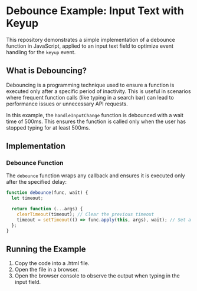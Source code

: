 # Debounce Example: Input Text with Keyup

This repository demonstrates a simple implementation of a debounce function in JavaScript, applied to an input text field to optimize event handling for the `keyup` event.

## What is Debouncing?

Debouncing is a programming technique used to ensure a function is executed only after a specific period of inactivity. This is useful in scenarios where frequent function calls (like typing in a search bar) can lead to performance issues or unnecessary API requests.

In this example, the `handleInputChange` function is debounced with a wait time of 500ms. This ensures the function is called only when the user has stopped typing for at least 500ms.

## Implementation

### Debounce Function
The `debounce` function wraps any callback and ensures it is executed only after the specified delay:
```javascript
function debounce(func, wait) {
  let timeout;

  return function (...args) {
    clearTimeout(timeout); // Clear the previous timeout
    timeout = setTimeout(() => func.apply(this, args), wait); // Set a new timeout
  };
}
```

## Running the Example
1. Copy the code into a .html file.
2. Open the file in a browser.
3. Open the browser console to observe the output when typing in the input field.